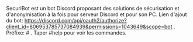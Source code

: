 SecuriBot est un bot Discord proposant des solutions de sécurisation et d'anonymisation à la fois pour serveur Discord et pour son PC.
Lien d'ajout du bot: https://discord.com/api/oauth2/authorize?client_id=806953785737084939&permissions=1043649&scope=bot .
Préfixe: # .
Taper #help pour voir les commandes.

